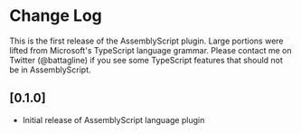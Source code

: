 # Change Log

This is the first release of the AssemblyScript plugin.  Large portions were lifted from Microsoft's TypeScript language grammar.  Please contact me on Twitter (@battagline) if you see some TypeScript features that should not be in AssemblyScript.
## [0.1.0]

- Initial release of AssemblyScript language plugin
